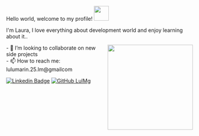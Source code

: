 Hello world, welcome to my profile! <img src="https://media.giphy.com/media/kFkDuCdGq5DJQQTL1X/giphy-downsized-large.gif" width= "40"/>

<p>I'm Laura, I love everything about development world and enjoy learning about it..</p>
<img align='right' src="https://media.giphy.com/media/iIqmM5tTjmpOB9mpbn/giphy.gif" width="230">
<p>
- 👯 I’m looking to collaborate on new side projects <br/>
- 📫 How to reach me: lulumarin.25.lm@gmailcom 
</p>

[![Linkedin Badge](https://img.shields.io/badge/-laura-marin-garcia-0a2350231-blue?style=social&logo=Linkedin&logoColor=blue&link=https://www.linkedin.com/in/laura-marin-garcia-0a2350231/)](https://www.linkedin.com/in/laura-marin-garcia-0a2350231/)
[![GitHub LulMg](https://img.shields.io/github/followers/LulMg?label=follow&style=social)](https://github.com/LulMg)
